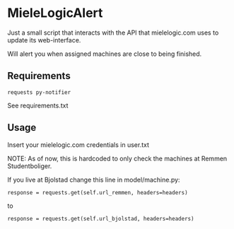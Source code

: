 # MieleLogicAlert
Just a small script that interacts with the API that mielelogic.com uses to update its web-interface.

Will alert you when assigned machines are close to being finished.

## Requirements
`requests py-notifier`

See requirements.txt

## Usage
Insert your mielelogic.com credentials in user.txt

NOTE: As of now, this is hardcoded to only check the machines at Remmen Studentboliger.

If you live at Bjolstad change this line in model/machine.py:

`response = requests.get(self.url_remmen, headers=headers)`

to

`response = requests.get(self.url_bjolstad, headers=headers)`
